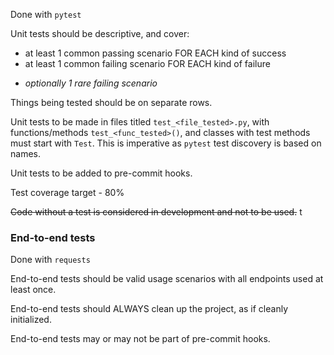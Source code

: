Done with ```pytest```

Unit tests should be descriptive, and cover:
- at least 1 common passing scenario FOR EACH kind of success
- at least 1 common failing scenario FOR EACH kind of failure
* *optionally 1 rare failing scenario*

Things being tested should be on separate rows.

Unit tests to be made in files titled ```test_<file_tested>.py```, with functions/methods ```test_<func_tested>()```, and classes with test methods must start with `Test`. This is imperative as `pytest` test discovery is based on names. 

Unit tests to be added to pre-commit hooks.

Test coverage target - 80%

~~Code without a test is considered in development and not to be used.~~
t
### End-to-end tests
Done with ```requests```

End-to-end tests should be valid usage scenarios with all endpoints used at least once.

End-to-end tests should ALWAYS clean up the project, as if cleanly initialized.

End-to-end tests may or may not be part of pre-commit hooks.
